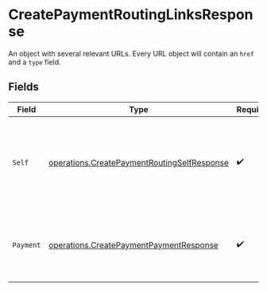 # CreatePaymentRoutingLinksResponse

An object with several relevant URLs. Every URL object will contain an `href` and a `type` field.


## Fields

| Field                                                                                                      | Type                                                                                                       | Required                                                                                                   | Description                                                                                                |
| ---------------------------------------------------------------------------------------------------------- | ---------------------------------------------------------------------------------------------------------- | ---------------------------------------------------------------------------------------------------------- | ---------------------------------------------------------------------------------------------------------- |
| `Self`                                                                                                     | [operations.CreatePaymentRoutingSelfResponse](../../models/operations/createpaymentroutingselfresponse.md) | :heavy_check_mark:                                                                                         | In v2 endpoints, URLs are commonly represented as objects with an `href` and `type` field.                 |
| `Payment`                                                                                                  | [operations.CreatePaymentPaymentResponse](../../models/operations/createpaymentpaymentresponse.md)         | :heavy_check_mark:                                                                                         | The API resource URL of the [payment](get-payment) that belong to this route.                              |